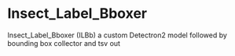 # Insect_Label_Bboxer
Insect_Label_Bboxer (ILBb) a custom Detectron2 model followed by bounding box collector and tsv out
